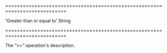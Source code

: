 ===========================================================================
<!--default-->'Greater than or equal to'<!--/default-->
<!--type-->String<!--/type-->
===========================================================================

<!--shortDescription-->
The *">="* operation's description.
<!--/shortDescription-->

<!--fullDescription-->

<!--/fullDescription-->
